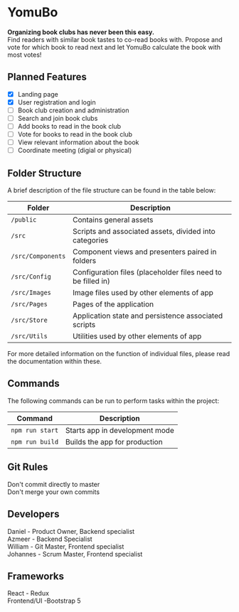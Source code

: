 # YomuBo

**Organizing book clubs has never been this easy.**  
Find readers with similar book tastes to co-read books with. Propose and vote for which book to read next and let YomuBo calculate the book with most votes!

## Planned Features

- [x] Landing page
- [x] User registration and login
- [ ] Book club creation and administration
- [ ] Search and join book clubs
- [ ] Add books to read in the book club
- [ ] Vote for books to read in the book club
- [ ] View relevant information about the book
- [ ] Coordinate meeting (digial or physical)

## Folder Structure

A brief description of the file structure can be found in the table below:

| Folder            | Description                                                          |
|-------------------|----------------------------------------------------------------------|
| `/public`         | Contains general assets                                              |
| `/src`            | Scripts and associated assets, divided into categories               |
| `/src/Components` | Component views and presenters paired in folders                     |
| `/src/Config`     | Configuration files (placeholder files need to be filled in)         |
| `/src/Images`     | Image files used by other elements of app                            |
| `/src/Pages`      | Pages of the application                                             |
| `/src/Store`      | Application state and persistence associated scripts                 |
| `/src/Utils`      | Utilities used by other elements of app                              |

For more detailed information on the function of individual files, please read the documentation within these.

## Commands

The following commands can be run to perform tasks within the project:

| Command         | Description                    |
| --------------- | ------------------------------ |
| `npm run start` | Starts app in development mode |
| `npm run build` | Builds the app for production  |

## Git Rules
Don't commit directly to master  
Don't merge your own commits

## Developers  
Daniel - Product Owner, Backend specialist  
Azmeer - Backend Specialist  
William - Git Master, Frontend specialist  
Johannes - Scrum Master, Frontend specialist  

## Frameworks
React - Redux  
Frontend/UI -Bootstrap 5
